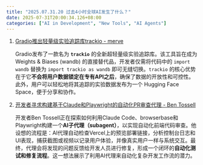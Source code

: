```yaml
---
title: "2025.07.31.20 过去4小时全球AI发生了什么？"
date: 2025-07-31T20:00:34.126+08:00
categories: ["AI in Development", "New Tools", "AI Agents"]
---
```


1. [Gradio推出轻量级实验追踪库trackio - merve](https://x.com/mervenoyann/status/1950857537709805888)

   Gradio发布了一款名为 **`trackio`** 的全新超轻量级实验追踪库。该工具旨在成为 Weights & Biases (wandb) 的直接替代品，开发者仅需将代码中的 `import wandb` 替换为 `import trackio as wandb` 即可无缝切换。`trackio` 的核心优势在于它**不会将用户数据锁定在专有API之后**，确保了数据的开放性和可控性。此外，用户可以轻松地将其追踪的实验数据发布为一个 Hugging Face Space，便于分享和协作。

   

2. [开发者寻求构建基于Claude和Playwright的自动化PR审查代理 - Ben Tossell](https://x.com/bentossell/status/1950830946195800284)

   开发者Ben Tossell正在探索如何利用Claude Code、browserbase和Playwright构建一个**AI子代理（subagent）**，以实现自动化前端代码审查。他设想的流程是：AI代理自动检查Vercel上的预览部署链接，分析控制台日志和UI表现，捕获截图或视频以记录用户体验，并像真实用户一样与系统交互。最终，代理会将发现的问题反馈给开发人员进行修复，形成一个闭环的**自动化测试和修复流程**。这一想法展示了利用AI代理来自动化复杂开发工作流的潜力。